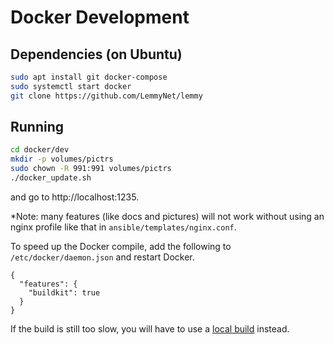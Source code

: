 # Docker Development

## Dependencies (on Ubuntu)

```bash
sudo apt install git docker-compose
sudo systemctl start docker
git clone https://github.com/LemmyNet/lemmy
```

## Running

```bash
cd docker/dev
mkdir -p volumes/pictrs
sudo chown -R 991:991 volumes/pictrs
./docker_update.sh
```

and go to http://localhost:1235.

*Note: many features (like docs and pictures) will not work without using an nginx profile like that in `ansible/templates/nginx.conf`.

To speed up the Docker compile, add the following to `/etc/docker/daemon.json` and restart Docker.
```
{
  "features": {
    "buildkit": true
  }
}
```

If the build is still too slow, you will have to use a
[local build](contributing_local_development.md) instead.
